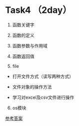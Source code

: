 
# Task4 （2day）

1. 函数关键字

2. 函数的定义

3. 函数参数与作用域

4. 函数返回值

5. file

*  打开文件方式（读写两种方式）

* 文件对象的操作方法

* 学习对excel及csv文件进行操作

6. os模块



[参考答案](./../参考答案)